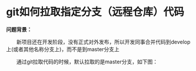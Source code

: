 # git如何拉取指定分支（远程仓库）代码

**问题背景：**

　　新项目还在开发阶段，没有正式对外发布，所以开发同事合并代码到develop上\(或者其他名称分支上\)，而不是到master分支上

　　通过git拉取代码的时候，默认拉取的是master分支，如下图：

